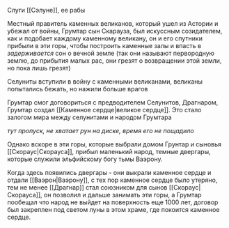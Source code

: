 Слуги [[Сэлуне]], ее рабы

Местный правитель каменных великанов, который ушел из Астории и убежал от войны, Грумтар сын Скарауза, был искуссным созидателем, как и подобает каждому каменному великану, он и его спутники прибыли в эти горы, чтобы построить каменные залы и впасть в *задерживается* сон о вечной земле (так они называют первородную землю, до прибытия малых рас, они грезят о возвращении этой земли, но пока лишь грезят)

Селуниты вступили в войну с каменными великанами, великаны попытались бежать, но нажили больше врагов

Грумтар смог договориться с предводителем Селунитов, Драгнаром, Грумтар создал [[Каменное сердце|великое сердце]]. Это стало залогом мира между селунитами и народом Грумтара

*тут пропуск, не хватает рун на диске, время его не пощадило*

Однако вскоре в эти горы, которые выбрали домом Грунтар и сыновья [[Скораус|Скорауса]], прибыл маленький народ, темные двергары, которые служили эльфийскому богу тьмы Ваэрону.

Когда здесь появились двергары - они выкрали каменное сердце и отдали [[Ваэрон|Ваэрону]], с тех пор каменное сердце было утеряно, тем не менее [[Драгнар]] стал союзником для сынов [[Скораус|Скорауса]], он позволил и дальше занимать эти горы, а Грумтар пообещал что народ не выйдет на поверхность еще 1000 лет, договор был закреплен под светом луны в этом храме, где покоится каменное сердце.
